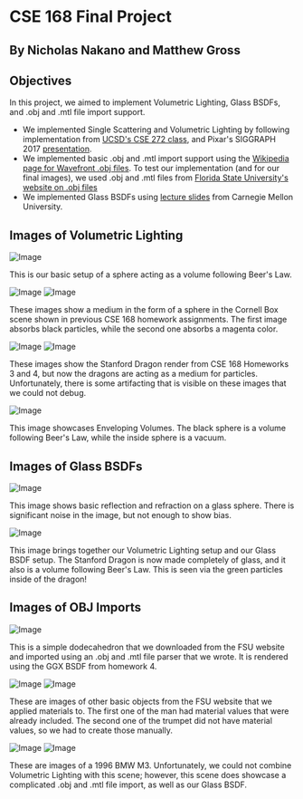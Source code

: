 # CSE 168 Final Project
## By Nicholas Nakano and Matthew Gross
## Objectives
In this project, we aimed to implement Volumetric Lighting, Glass BSDFs, and .obj and .mtl file import support. 
- We implemented Single Scattering and Volumetric Lighting by following implementation from [UCSD's CSE 272 class](https://cseweb.ucsd.edu/~tzli/cse272/wi2023/homework2.pdf), and Pixar's SIGGRAPH 2017 [presentation](https://graphics.pixar.com/library/ProductionVolumeRendering/paper.pdf).
- We implemented basic .obj and .mtl import support using the [Wikipedia page for Wavefront .obj files](https://en.wikipedia.org/wiki/Wavefront_.obj_file). To test our implementation (and for our final images), we used .obj and .mtl files from [Florida State University's website on .obj files](https://people.sc.fsu.edu/~jburkardt/data/obj/obj.html)
- We implemented Glass BSDFs using [lecture slides](http://15462.courses.cs.cmu.edu/spring2024/lecture/brdfs) from Carnegie Mellon University.

## Images of Volumetric Lighting
![Image](v1.png)

This is our basic setup of a sphere acting as a volume following Beer's Law.

![Image](v2.png) ![Image](v2magenta.png)

These images show a medium in the form of a sphere in the Cornell Box scene shown in previous CSE 168 homework assignments. The first image absorbs black particles, while the second one absorbs a magenta color.

![Image](blackdragon.png) ![Image](magentadragon.png)

These images show the Stanford Dragon render from CSE 168 Homeworks 3 and 4, but now the dragons are acting as a medium for particles. Unfortunately, there is some artifacting that is visible on these images that we could not debug.

![Image](v2env.png)

This image showcases Enveloping Volumes. The black sphere is a volume following Beer's Law, while the inside sphere is a vacuum.

## Images of Glass BSDFs
![Image](v2glass.png)

This image shows basic reflection and refraction on a glass sphere. There is significant noise in the image, but not enough to show bias.

![Image](cleardragon.png)

This image brings together our Volumetric Lighting setup and our Glass BSDF setup. The Stanford Dragon is now made completely of glass, and it also is a volume following Beer's Law. This is seen via the green particles inside of the dragon!

## Images of OBJ Imports
![Image](dodecahedron.png)

This is a simple dodecahedron that we downloaded from the FSU website and imported using an .obj and .mtl file parser that we wrote. It is rendered using the GGX BSDF from homework 4.

![Image](al.png) ![Image](trumpet.png)

These are images of other basic objects from the FSU website that we applied materials to. The first one of the man had material values that were already included. The second one of the trumpet did not have material values, so we had to create those manually.

![Image](m3_1.png) ![Image](m3_2.png)

These are images of a 1996 BMW M3. Unfortunately, we could not combine Volumetric Lighting with this scene; however, this scene does showcase a complicated .obj and .mtl file import, as well as our Glass BSDF.